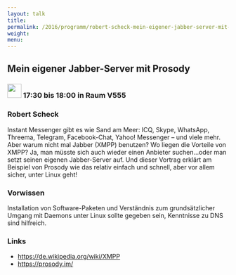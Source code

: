 ```yaml
---
layout: talk
title:
permalink: /2016/programm/robert-scheck-mein-eigener-jabber-server-mit-prosody/
weight:
menu:
---
```

## Mein eigener Jabber-Server mit Prosody

### <img height = "32" src="../../../images/talk.svg"> 17:30 bis 18:00 in Raum V555

### Robert Scheck

Instant Messenger gibt es wie Sand am Meer: ICQ, Skype, WhatsApp, Threema, Telegram, Facebook-Chat, Yahoo! Messenger – und viele mehr. Aber warum nicht mal Jabber (XMPP) benutzen? Wo liegen die Vorteile von XMPP? Ja, man müsste sich auch wieder einen Anbieter suchen…oder man setzt seinen eigenen Jabber-Server auf. Und dieser Vortrag erklärt am Beispiel von Prosody wie das relativ einfach und schnell, aber vor allem sicher, unter Linux geht!

### Vorwissen

Installation von Software-Paketen und Verständnis zum grundsätzlicher Umgang mit Daemons unter Linux sollte gegeben sein, Kenntnisse zu DNS sind hilfreich.

### Links

- <a href="https://de.wikipedia.org/wiki/XMPP" target="_blank">https://de.wikipedia.org/wiki/XMPP</a>
- <a href="https://prosody.im/" target="_blank">https://prosody.im/</a>
